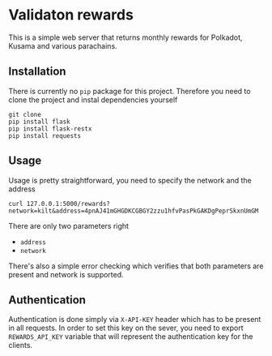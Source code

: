# Validaton rewards

This is a simple web server that returns monthly rewards for Polkadot, Kusama and various parachains. 

## Installation

There is currently no `pip` package for this project. Therefore you need to clone the project and instal dependencies
yourself

```
git clone 
pip install flask
pip install flask-restx
pip install requests
```

## Usage

Usage is pretty straightforward, you need to specify the network and the address 

```
curl 127.0.0.1:5000/rewards?network=kilt&address=4pnAJ41mGHGDKCGBGY2zzu1hfvPasPkGAKDgPeprSkxnUmGM
```

There are only two parameters right
 - `address`
 - `network`

There's also a simple error checking which verifies that both parameters are present and network is supported.

## Authentication

Authentication is done simply via `X-API-KEY` header which has to be present in all requests. In order to set this key
on the sever, you need to export `REWARDS_API_KEY` variable that will represent the authentication key for the clients.
